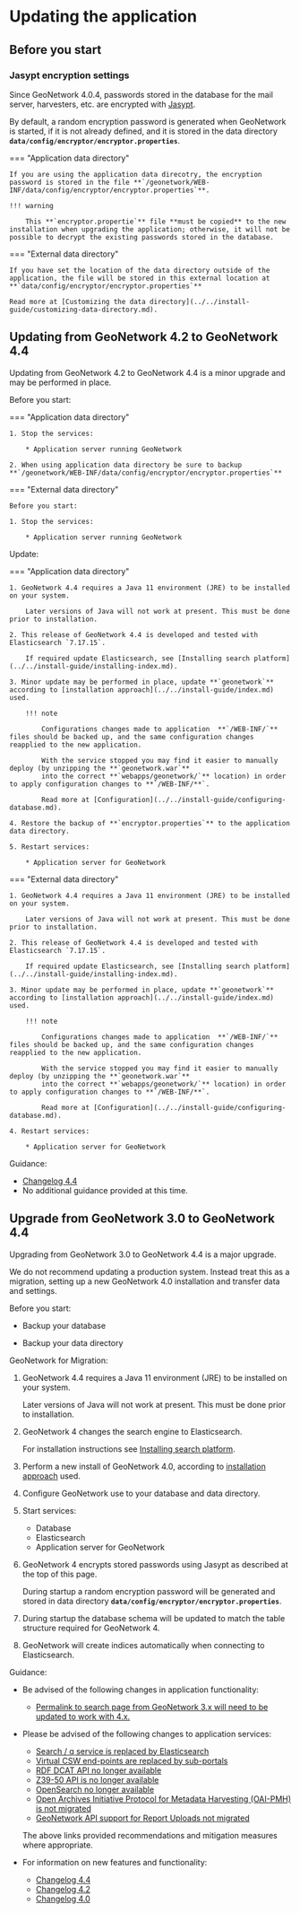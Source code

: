 # Updating the application

## Before you start

### Jasypt encryption settings

Since GeoNetwork 4.0.4, passwords stored in the database for the mail server, harvesters, etc. are encrypted with [Jasypt](https://www.jasypt.org/).
    
By default, a random encryption password is generated when GeoNetwork is started, if it is not already defined, and it is stored in the data directory **`data/config/encryptor/encryptor.properties`**.

=== "Application data directory"

    If you are using the application data direcotry, the encryption password is stored in the file **`/geonetwork/WEB-INF/data/config/encryptor/encryptor.properties`**. 
    
    !!! warning
    
        This **`encryptor.propertie`** file **must be copied** to the new installation when upgrading the application; otherwise, it will not be possible to decrypt the existing passwords stored in the database.

=== "External data directory"

    If you have set the location of the data directory outside of the application, the file will be stored in this external location at **`data/config/encryptor/encryptor.properties`**
  
    Read more at [Customizing the data directory](../../install-guide/customizing-data-directory.md).

## Updating from GeoNetwork 4.2 to GeoNetwork 4.4

Updating from GeoNetwork 4.2 to GeoNetwork 4.4 is a minor upgrade and may be performed in place.

Before you start:

=== "Application data directory"
    
    1. Stop the services:
        
        * Application server running GeoNetwork
    
    2. When using application data directory be sure to backup  **`/geonetwork/WEB-INF/data/config/encryptor/encryptor.properties`** 

=== "External data directory"

    Before you start:
    
    1. Stop the services:
        
        * Application server running GeoNetwork
Update:

=== "Application data directory"
    
    1. GeoNetwork 4.4 requires a Java 11 environment (JRE) to be installed on your system.
       
        Later versions of Java will not work at present. This must be done prior to installation.
       
    2. This release of GeoNetwork 4.4 is developed and tested with Elasticsearch `7.17.15`.
    
        If required update Elasticsearch, see [Installing search platform](../../install-guide/installing-index.md).
    
    3. Minor update may be performed in place, update **`geonetwork`** according to [installation approach](../../install-guide/index.md) used.
        
        !!! note
        
            Configurations changes made to application  **`/WEB-INF/`** files should be backed up, and the same configuration changes reapplied to the new application.
        
            With the service stopped you may find it easier to manually deploy (by unzipping the **`geonetwork.war`**
            into the correct **`webapps/geonetwork/`** location) in order to apply configuration changes to **`/WEB-INF/**`.
       
            Read more at [Configuration](../../install-guide/configuring-database.md).

    4. Restore the backup of **`encryptor.properties`** to the application data directory.

    5. Restart services:
        
        * Application server for GeoNetwork

=== "External data directory"

    1. GeoNetwork 4.4 requires a Java 11 environment (JRE) to be installed on your system.
       
        Later versions of Java will not work at present. This must be done prior to installation.

    2. This release of GeoNetwork 4.4 is developed and tested with Elasticsearch `7.17.15`.
    
        If required update Elasticsearch, see [Installing search platform](../../install-guide/installing-index.md).

    3. Minor update may be performed in place, update **`geonetwork`** according to [installation approach](../../install-guide/index.md) used.
       
        !!! note
        
            Configurations changes made to application  **`/WEB-INF/`** files should be backed up, and the same configuration changes reapplied to the new application.
        
            With the service stopped you may find it easier to manually deploy (by unzipping the **`geonetwork.war`**
            into the correct **`webapps/geonetwork/`** location) in order to apply configuration changes to **`/WEB-INF/**`.
       
            Read more at [Configuration](../../install-guide/configuring-database.md).

    4. Restart services:
        
        * Application server for GeoNetwork
        
Guidance:

* [Changelog 4.4](../../overview/change-log/history/index.md#44)
* No additional guidance provided at this time.

## Upgrade from GeoNetwork 3.0 to GeoNetwork 4.4

Upgrading from GeoNetwork 3.0 to GeoNetwork 4.4 is a major upgrade.

We do not recommend updating a production system. Instead treat this as a migration, setting up a new GeoNetwork 4.0 installation and transfer data and settings.

Before you start:

* Backup your database

* Backup your data directory

GeoNetwork for Migration:

1. GeoNetwork 4.4 requires a Java 11 environment (JRE) to be installed on your system.
   
    Later versions of Java will not work at present. This must be done prior to installation.

2. GeoNetwork 4 changes the search engine to Elasticsearch.

    For installation instructions see [Installing search platform](../../install-guide/installing-index.md).

2. Perform a new install of GeoNetwork 4.0, according to [installation approach](../../install-guide/index.md) used.

3. Configure GeoNetwork use to your database and data directory.

4. Start services:
    
    * Database
    * Elasticsearch
    * Application server for GeoNetwork

4. GeoNetwork 4 encrypts stored passwords using Jasypt as described at the top of this page.
   
    During startup a random encryption password will be generated and stored in data directory **`data/config/encryptor/encryptor.properties`**.

5. During startup the database schema will be updated to match the table structure required for GeoNetwork 4.

6. GeoNetwork will create indices automatically when connecting to Elasticsearch.

Guidance:

* Be advised of the following changes in application functionality:

   * [Permalink to search page from GeoNetwork 3.x will need to be updated to work with 4.x. ](../../user-guide/quick-start/index.md#upgrading-from-geonetwork-3-guidance)

* Please be advised of the following changes to application services:
   * [Search / q service is replaced by Elasticsearch](../../api/q-search.md#upgrading-from-geonetwork-30-guidance)
   * [Virtual CSW end-points are replaced by sub-portals](../../api/csw.md#upgrading-from-geonetwork-30-guidance)
   * [RDF DCAT API no longer available](../../api/rdf-dcat.md#upgrading-from-geonetwork-30-guidance)
   * [Z39-50 API is no longer available](../../api/z39-50.md#upgrading-from-geonetwork-30-guidance)
   * [OpenSearch no longer available](../../api/opensearch.md#upgrading-from-geonetwork-30-guidance)
   * [Open Archives Initiative Protocol for Metadata Harvesting (OAI-PMH) is not migrated](../../api/oai-pmh.md#upgrading-from-geonetwork-30-guidance)
   * [GeoNetwork API support for Report Uploads not migrated](../../api/the-geonetwork-api.md#upgrading-from-geonetwork-3-guidance)
   
   The above links provided recommendations and mitigation measures where appropriate.

* For information on new features and functionality:
  
   * [Changelog 4.4](../../overview/change-log/history/index.md#44)
   * [Changelog 4.2](../../overview/change-log/history/index.md#42)
   * [Changelog 4.0](../../overview/change-log/history/index.md#40)
